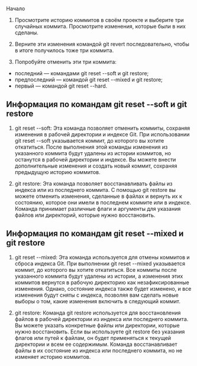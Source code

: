 Начало


1. Просмотрите историю коммитов в своём проекте и выберите три случайных коммита. Просмотрите изменения, которые были в них сделаны.

2. Верните эти изменения командой git revert последовательно, чтобы в итоге получилось тоже три коммита.

3. Попробуйте отменить эти три коммита:
* последний — командами git reset --soft и git restore;
* предпоследний — командой git reset --mixed и git restore;
* первый — командой git reset --hard.



## Информация по командам git reset --soft и git restore

1. git reset --soft: Эта команда позволяет отменить коммиты, сохраняя изменения в рабочей директории и индексе Git. При использовании git reset --soft указывается коммит, до которого вы хотите откатиться. После выполнения этой команды изменения из указанного коммита будут удалены из истории коммитов, но останутся в рабочей директории и индексе. Вы можете внести дополнительные изменения и создать новый коммит, сохраняя предыдущую историю коммитов.

2. git restore: Эта команда позволяет восстанавливать файлы из индекса или из последнего коммита. С помощью git restore вы можете отменить изменения, сделанные в файлах и вернуть их к состоянию, которое они имели в последнем коммите или в индексе. Команда принимает различные флаги и аргументы для указания файлов или директорий, которые нужно восстановить.

## Информация по командам git reset --mixed и git restore

1. git reset --mixed: Эта команда используется для отмены коммитов и сброса индекса Git. При выполнении git reset --mixed указывается коммит, до которого вы хотите откатиться. Все коммиты после указанного коммита будут удалены из истории, а изменения этих коммитов вернутся в рабочую директорию как незафиксированные изменения. Однако, состояние индекса также будет изменено, и все изменения будут сняты с индекса, позволяя вам сделать новые выборы о том, какие изменения включить в следующий коммит.

2. git restore: Команда git restore используется для восстановления файлов в рабочей директории из индекса или последнего коммита. Вы можете указать конкретные файлы или директории, которые нужно восстановить. Если вы используете git restore без указания флагов или путей к файлам, он будет применяться к текущей директории и всем ее содержимым. Команда восстанавливает файлы в их состояние из индекса или последнего коммита, но не изменяет историю коммитов.